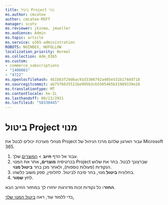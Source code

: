 ```yaml
---
title: ביטול Project מנוי
ms.author: cmcatee
author: cmcatee-MSFT
manager: scotv
ms.reviewer: jkinma, jmueller
ms.audience: Admin
ms.topic: article
ms.service: o365-administration
ROBOTS: NOINDEX, NOFOLLOW
localization_priority: Normal
ms.collection: Adm_O365
ms.custom:
- commerce_subscriptions
- "1400001"
- "4722"
ms.openlocfilehash: 4b1b83f29d6ac91d3306792a405e531b174dd718
ms.sourcegitcommit: ab75f66355116e995b3cb5505465b31989339e28
ms.translationtype: MT
ms.contentlocale: he-IL
ms.lasthandoff: 08/13/2021
ms.locfileid: "58330445"
---
```

# <a name="cancel-project-subscription"></a>ביטול Project מנוי

מנהלי מערכת יכולים לבטל את Project עבור הארגון שלהם מרכז הניהול של Microsoft 365.

1. עבור אל הדף **חיוב** \> [המוצרים](https://go.microsoft.com/fwlink/p/?linkid=842054) שלך.
2. בכרטיסיה **מוצרים,** אתר את המנוי Project שברצונך לבטל. בחר את שלוש הנקודות (פעולות נוספות), ולאחר מכן בחר **ביטול מנוי**.
3. בחלונית **ביטול** מנוי, בחר סיבה לביטול. לחלופין, ספק משוב כלשהו.
4. לחץ **שמור**.

**החזר:** כל נקודות זכות מדורגות יוחזרו לך במחזור החיוב הבא.

כדי ללמוד עוד, ראה [ביטול המנוי שלך.](https://docs.microsoft.com/microsoft-365/commerce/subscriptions/cancel-your-subscription)